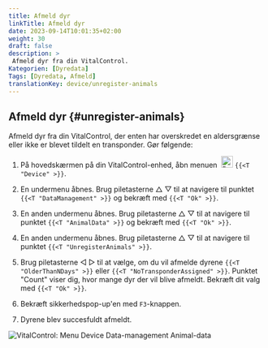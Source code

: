 ```yaml
---
title: Afmeld dyr
linkTitle: Afmeld dyr
date: 2023-09-14T10:01:35+02:00
weight: 30
draft: false
description: >
 Afmeld dyr fra din VitalControl.
Kategorien: [Dyredata]
Tags: [Dyredata, Afmeld]
translationKey: device/unregister-animals
---
```

## Afmeld dyr {#unregister-animals}

Afmeld dyr fra din VitalControl, der enten har overskredet en aldersgrænse eller ikke er blevet tildelt en transponder. Gør følgende:

1. På hovedskærmen på din VitalControl-enhed, åbn menuen &nbsp;<img src="/icons/device.svg" width="23" align="bottom" alt="Device" /> `{{<T "Device" >}}`.

2. En undermenu åbnes. Brug piletasterne △ ▽ til at navigere til punktet `{{<T "DataManagement" >}}` og bekræft med `{{<T "Ok" >}}`.

3. En anden undermenu åbnes. Brug piletasterne △ ▽ til at navigere til punktet `{{<T "AnimalData" >}}` og bekræft med `{{<T "Ok" >}}`. 

4. En anden undermenu åbnes. Brug piletasterne △ ▽ til at navigere til punktet `{{<T "UnregisterAnimals" >}}`.

5. Brug piletasterne ◁ ▷ til at vælge, om du vil afmelde dyrene `{{<T "OlderThanNDays" >}}` eller `{{<T "NoTransponderAssigned" >}}`. Punktet "Count" viser dig, hvor mange dyr der vil blive afmeldt. Bekræft dit valg med `{{<T "Ok" >}}`.

6. Bekræft sikkerhedspop-up'en med `F3`-knappen. 

7. Dyrene blev succesfuldt afmeldt.

![VitalControl: Menu Device Data-management Animal-data](../images/unregister.png "Unregister")
